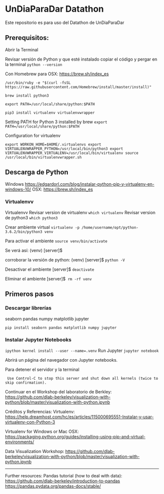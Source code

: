 # UnDiaParaDar Datathon
Este repositorio es para uso del Datathon de UnDiaParaDar



## Prerequisitos: 

Abrir la Terminal 

Revisar versión de Python y que esté instalado 
copiar el código y pergar en la terminal 
`python --version` 


Con Homebrew para OSX:
https://brew.sh/index_es

`/usr/bin/ruby -e "$(curl -fsSL https://raw.githubusercontent.com/Homebrew/install/master/install)"`

`brew install python3`

`export PATH=/usr/local/share/python:$PATH`

`pip3 install virtualenv virtualenvwrapper`

Setting PATH for Python 3 installed by brew
`
export PATH=/usr/local/share/python:$PATH
`

Configuration for virtualenv

`
export WORKON_HOME=$HOME/.virtualenvs
export VIRTUALENVWRAPPER_PYTHON=/usr/local/bin/python3
export VIRTUALENVWRAPPER_VIRTUALENV=/usr/local/bin/virtualenv
source /usr/local/bin/virtualenvwrapper.sh
`




## Descarga de Python 
Windows https://edgardorl.com/blog/instalar-python-pip-y-virtualenv-en-windows-10/
OSX: https://brew.sh/index_es

### Virtualenvv

Virtualenvv
Revisar version de virtualenv
`which virtualenv`
Revisar version de python3
`which python3`

Crear ambiente virtual 
`virtualenv -p /home/username/opt/python-3.6.2/bin/python3 venv`

Para activar el ambiente
`source venv/bin/activate`

Se verá así:
(venv) [server]$ 

corroborar la versión de python:
(venv) [server]$  `python -V`

Desactivar el ambiente
[server]$ `deactivate`

Eliminar el ambiente
[server]$` rm -rf venv`

## Primeros pasos

### Descargar librerías

seaborn
pandas
numpy
matplotlib
jupyter

`pip install seaborn pandas matplotlib numpy jupyter`

### Instalar Jupyter Notebooks

`ipython kernel install --user --name=.venv`
Run Jupyter
`jupyter notebook`


Abrirá un página del navegador con Jupyter notebooks. 

Para detener el servidor y la terminal

` Use Control-C to stop this server and shut down all kernels (twice to skip confirmation).`


Continuar en el Workshop del laboratorio de Berkley:
https://github.com/dlab-berkeley/visualization-with-python/blob/master/visualization-with-python.ipynb




Créditos y Referencias: 
Virtualenv:
https://help.dreamhost.com/hc/es/articles/115000695551-Instalar-y-usar-virtualenv-con-Python-3


Virtualenv for Windows or Mac OSX:
https://packaging.python.org/guides/installing-using-pip-and-virtual-environments/

Data Visualization Workshop: 
https://github.com/dlab-berkeley/visualization-with-python/blob/master/visualization-with-python.ipynb

------
Further resources:
Pandas tutorial (how to deal with data):
https://github.com/dlab-berkeley/introduction-to-pandas
https://pandas.pydata.org/pandas-docs/stable/



